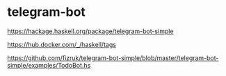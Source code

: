# telegram-bot

https://hackage.haskell.org/package/telegram-bot-simple

https://hub.docker.com/_/haskell/tags

https://github.com/fizruk/telegram-bot-simple/blob/master/telegram-bot-simple/examples/TodoBot.hs

